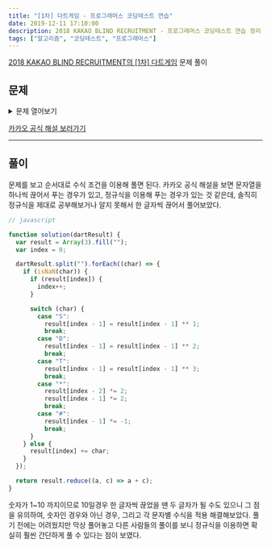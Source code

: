 ```yaml
---
title: "[1차] 다트게임 - 프로그래머스 코딩테스트 연습"
date: 2019-12-11 17:10:00
description: 2018 KAKAO BLIND RECRUITMENT - 프로그래머스 코딩테스트 연습 정리
tags: ["알고리즘", "코딩테스트", "프로그래머스"]
---
```


[2018 KAKAO BLIND RECRUITMENT의 [1차] 다트게임](https://programmers.co.kr/learn/courses/30/lessons/17682) 문제 풀이

## 문제

<details>
  <summary>문제 열어보기</summary>

카카오톡 게임별의 하반기 신규 서비스로 다트 게임을 출시하기로 했다. 다트 게임은 다트판에 다트를 세 차례 던져 그 점수의 합계로 실력을 겨루는 게임으로, 모두가 간단히 즐길 수 있다.  
갓 입사한 무지는 코딩 실력을 인정받아 게임의 핵심 부분인 점수 계산 로직을 맡게 되었다. 다트 게임의 점수 계산 로직은 아래와 같다.

1. 다트 게임은 총 3번의 기회로 구성된다.
2. 각 기회마다 얻을 수 있는 점수는 0점에서 10점까지이다.
3. 점수와 함께 Single(S), Double(D), Triple(T) 영역이 존재하고 각 영역 당첨 시 점수에서 1제곱, 2제곱, 3제곱 (점수1 , 점수2 , 점수3 )으로 계산된다.
4. 옵션으로 스타상(\*) , 아차상(#)이 존재하며 스타상(\*) 당첨 시 해당 점수와 바로 전에 얻은 점수를 각 2배로 만든다. 아차상(#) 당첨 시 해당 점수는 마이너스된다.
5. 스타상(\*)은 첫 번째 기회에서도 나올 수 있다. 이 경우 첫 번째 스타상(\*)의 점수만 2배가 된다. (예제 4번 참고)
6. 스타상(\*)의 효과는 다른 스타상(\*)의 효과와 중첩될 수 있다. 이 경우 중첩된 스타상(\*) 점수는 4배가 된다. (예제 4번 참고)
7. 스타상(\*)의 효과는 아차상(#)의 효과와 중첩될 수 있다. 이 경우 중첩된 아차상(#)의 점수는 -2배가 된다. (예제 5번 참고)
8. Single(S), Double(D), Triple(T)은 점수마다 하나씩 존재한다.
9. 스타상(\*), 아차상(#)은 점수마다 둘 중 하나만 존재할 수 있으며, 존재하지 않을 수도 있다.

0~10의 정수와 문자 S, D, T, \*, #로 구성된 문자열이 입력될 시 총점수를 반환하는 함수를 작성하라.

### 입력 형식

"점수|보너스|[옵션]"으로 이루어진 문자열 3세트.  
예) 1S2D\*3T

- 점수는 0에서 10 사이의 정수이다.
- 보너스는 S, D, T 중 하나이다.
- 옵선은 \*이나 # 중 하나이며, 없을 수도 있다.

### 출력 형식

3번의 기회에서 얻은 점수 합계에 해당하는 정수값을 출력한다.  
예) 37

### 입출력 예제

| 예제 | dartResult  | answer                         | 설명 |
| ---- | ----------- | ------------------------------ | ---- |
| 1    | 1S2D\*3T 37 | 11 _ 2 + 22 _ 2 + 33           |
| 2    | 1D2S#10S    | 9 12 + 21 \* (-1) + 101        |
| 3    | 1D2S0T      | 3 12 + 21 + 03                 |
| 4    | 1S\*2T\*3S  | 23 11 _ 2 _ 2 + 23 \* 2 + 31   |
| 5    | 1D#2S\*3S   | 5 12 _ (-1) _ 2 + 21 \* 2 + 31 |
| 6    | 1T2D3D#     | -4 13 + 22 + 32 \* (-1)        |
| 7    | 1D2S3T\*    | 59 12 + 21 _ 2 + 33 _ 2        |

</details>

[카카오 공식 해설 보러가기](https://tech.kakao.com/2017/09/27/kakao-blind-recruitment-round-1/)

---

## 풀이

문제를 보고 순서대로 수식 조건을 이용해 풀면 된다. 카카오 공식 해설을 보면 문자열을 하나씩 끊어서 푸는 경우가 있고, 정규식을 이용해 푸는 경우가 있는 것 같은데, 솔직히 정규식을 제대로 공부해보거나 알지 못해서 한 글자씩 끊어서 풀어보았다.

```javascript
// javascript

function solution(dartResult) {
  var result = Array(3).fill("");
  var index = 0;

  dartResult.split("").forEach((char) => {
    if (isNaN(char)) {
      if (result[index]) {
        index++;
      }

      switch (char) {
        case "S":
          result[index - 1] = result[index - 1] ** 1;
          break;
        case "D":
          result[index - 1] = result[index - 1] ** 2;
          break;
        case "T":
          result[index - 1] = result[index - 1] ** 3;
          break;
        case "*":
          result[index - 2] *= 2;
          result[index - 1] *= 2;
          break;
        case "#":
          result[index - 1] *= -1;
          break;
      }
    } else {
      result[index] += char;
    }
  });

  return result.reduce((a, c) => a + c);
}
```

숫자가 1~10 까지이므로 10일경우 한 글자씩 끊었을 땐 두 글자가 될 수도 있으니 그 점을 유의하여, 숫자인 경우와 아닌 경우, 그리고 각 문자별 수식을 적용 해결해보았다. 풀기 전에는 어려웠지만 막상 풀어놓고 다른 사람들의 풀이를 보니 정규식을 이용하면 확실히 훨씬 간단하게 풀 수 있다는 점이 보였다.
